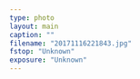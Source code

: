 ```yaml
---
type: photo
layout: main
caption: ""
filename: "20171116221843.jpg"
fstop: "Unknown"
exposure: "Unknown"
---
```

